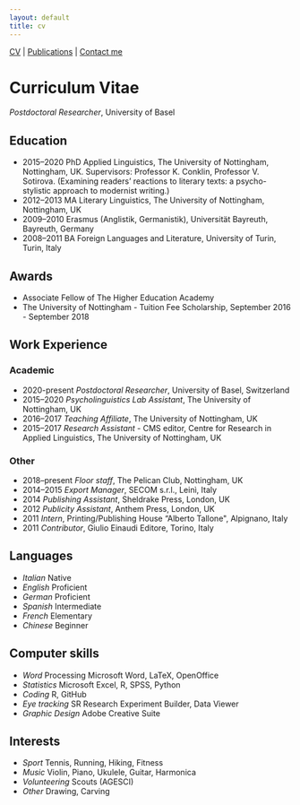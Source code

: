 ```yaml
---
layout: default
title: cv
---
```


[CV](cv.md)  |  [Publications](publications.md)  |  [Contact me](contacts.md)

# Curriculum Vitae

_Postdoctoral Researcher_, University of Basel

## Education
  - 2015–2020 PhD Applied Linguistics, The University of Nottingham, Nottingham, UK. Supervisors: Professor K. Conklin, Professor V. Sotirova. (Examining readers’ reactions to literary texts: a psycho-stylistic approach to modernist writing.)
  - 2012–2013 MA Literary Linguistics, The University of Nottingham, Nottingham, UK
  - 2009–2010 Erasmus (Anglistik, Germanistik), Universität Bayreuth, Bayreuth, Germany
  - 2008–2011 BA Foreign Languages and Literature, University of Turin, Turin, Italy

## Awards
  - Associate Fellow of The Higher Education Academy
  - The University of Nottingham - Tuition Fee Scholarship, September 2016 - September 2018

## Work Experience

### Academic
  - 2020-present *Postdoctoral Researcher*, University of Basel, Switzerland
  - 2015–2020 *Psycholinguistics Lab Assistant*, The University of Nottingham, UK
  - 2016–2017 *Teaching Affiliate*, The University of Nottingham, UK
  - 2015–2017 *Research Assistant* - CMS editor, Centre for Research in Applied Linguistics, The University of Nottingham, UK

### Other
  - 2018–present *Floor staff*,  The Pelican Club, Nottingham, UK
  - 2014–2015 *Export Manager*, SECOM s.r.l., Leinì, Italy
  - 2014 *Publishing Assistant*, Sheldrake Press, London, UK
  - 2012 *Publicity Assistant*, Anthem Press, London, UK
  - 2011 *Intern*, Printing/Publishing House “Alberto Tallone", Alpignano, Italy
  - 2011 *Contributor*, Giulio Einaudi Editore, Torino, Italy

## Languages
  - *Italian* Native
  - *English* Proficient
  - *German* Proficient
  - *Spanish* Intermediate
  - *French* Elementary
  - *Chinese* Beginner

## Computer skills
  - *Word* Processing Microsoft Word, LaTeX, OpenOffice
  - *Statistics* Microsoft Excel, R, SPSS, Python
  - *Coding* R, GitHub
  - *Eye tracking* SR Research Experiment Builder, Data Viewer
  - *Graphic Design* Adobe Creative Suite

## Interests
  - *Sport* Tennis, Running, Hiking, Fitness
  - *Music* Violin, Piano, Ukulele, Guitar, Harmonica
  - *Volunteering* Scouts (AGESCI)
  - *Other* Drawing, Carving